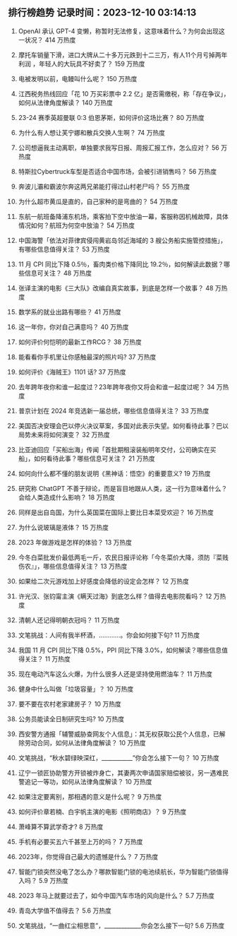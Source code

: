 
## 排行榜趋势 记录时间：2023-12-10 03:14:13
  
  1. OpenAI 承认 GPT-4 变懒，称暂时无法修复，这意味着什么？为何会出现这一状况？ 414 万热度
    
  2. 摩托车销量下滑，进口大牌从二十多万元跌到十二三万，有人11个月亏掉两年利润 ，年轻人的大玩具不好卖了？ 159 万热度
    
  3. 电被发明以前，电鳗叫什么呢？ 150 万热度
    
  4. 江西税务热线回应「花 10 万买彩票中 2.2 亿」是否需缴税，称「存在争议」，如何从法律角度解读？ 140 万热度
    
  5. 23-24 赛季英超曼联 0:3 伯恩茅斯，如何评价这场比赛？ 80 万热度
    
  6. 为什么有人想让芙宁娜和散兵交换人生啊？ 74 万热度
    
  7. 公司想逼我主动离职，单独要求我写日报、周报汇报工作，怎么应对？ 56 万热度
    
  8. 特斯拉Cybertruck车型是否适合中国市场，会被引进销售吗？ 56 万热度
    
  9. 奔波儿灞​和霸波尔奔这两兄弟能打得过山村老尸​吗？ 55 万热度
    
  10. 为什么超市黄瓜是直的，自己家种的是弯曲的？ 54 万热度
    
  11. 东航一航班备降浦东机场，乘客拍下空中放油一幕，客服称因机械故障，具体情况如何？航班为何空中放油？ 54 万热度
    
  12. 中国海警「依法对菲律宾侵闯黄岩岛邻近海域的 3 艘公务船实施管控措施」，有哪些信息值得关注？ 53 万热度
    
  13. 11 月 CPI 同比下降 0.5％，畜肉类价格下降同比 19.2％，如何解读此数据？哪些信息可关注？ 48 万热度
    
  14. 张译主演的电影《三大队》改编自真实故事，到底是怎样一个故事？ 48 万热度
    
  15. 数学系的就业出路有哪些？ 41 万热度
    
  16. 这一年你，你对自己满意吗？ 40 万热度
    
  17. 如何评价何恺明的最新工作RCG？ 38 万热度
    
  18. 能看看你手机里让你感触最深的照片吗? 37 万热度
    
  19. 如何评价《海贼王》1101 话? 37 万热度
    
  20. 去年跨年夜你和谁一起度过？23年跨年夜你又将会和谁一起度过呢？ 34 万热度
    
  21. 普京计划在 2024 年竞选新一届总统，哪些信息值得关注？ 33 万热度
    
  22. 美国否决安理会巴以停火决议草案，多国对此表示失望。如何看待此事？巴以局势未来将如何演变？ 32 万热度
    
  23. 比亚迪回应「买船出海」传闻「首批期租滚装船明年交付，公司确实在买船」，如何看待此事？哪些信息可关注？ 21 万热度
    
  24. 如何向什么都不懂的朋友说明《黑神话：悟空》的重要意义? 19 万热度
    
  25. 研究称 ChatGPT 不善于辩论，而是盲目地跟从人类，这一行为意味着什么？会给人类造成什么影响？ 18 万热度
    
  26. 同样是出自岛国，为什么英国菜在国际上要比日本菜受欢迎？ 16 万热度
    
  27. 为什么说玻璃是液体？ 15 万热度
    
  28. 2023 年做游戏是怎样的体验？ 13 万热度
    
  29. 今冬白菜批发价最低两毛一斤，农民日报评论称「今冬菜价大降，须防『菜贱伤农』」，哪些信息值得关注？ 13 万热度
    
  30. 如果给二次元游戏加上好感度会降低的设定会怎样？ 12 万热度
    
  31. 许光汉、张钧甯主演《瞒天过海》到底怎么样？值得去电影院看吗？ 12 万热度
    
  32. 清朝人还记得明朝衣冠吗？ 11 万热度
    
  33. 文笔挑战：人间有我半杯酒，…………。你会如何接下句? 11 万热度
    
  34. 我国 11 月 CPI 同比下降 0.5%，PPI 同比下降 3.0%，如何解读？哪些信息值得关注？ 11 万热度
    
  35. 现在电动汽车这么火爆，为什么很多人还是坚持使用燃油车？ 11 万热度
    
  36. 健身中什么叫做「垃圾容量」？ 10 万热度
    
  37. 要不要在农村老家建房子？ 10 万热度
    
  38. 公务员能读全日制研究生吗? 10 万热度
    
  39. 西安警方通报「辅警威胁查网友个人信息」：其无权获取公民个人信息，已解除劳动合同，如何从法律角度解读？ 10 万热度
    
  40. 文笔挑战，“秋水碧绿映深红，___________”你会怎么接下一句？ 10 万热度
    
  41. 辽宁一锁匠协助警方开锁被炸身亡，其妻两次申请国家赔偿被驳，另一遇难民警追记一等功，如何从法律角度解读？ 10 万热度
    
  42. 如果注定要离别，那相遇的意义是什么呢？ 9 万热度
    
  43. 如何评价章若楠、白宇帆主演的电影《照明商店》？ 9 万热度
    
  44. 萧峰算不算武学奇才? 8 万热度
    
  45. 手机有必要买五六千甚至上万的吗？ 7 万热度
    
  46. 2023年，你觉得自己最大的遗憾是什么？ 7 万热度
    
  47. 智能门锁突然没电了怎么办？哪款智能门锁的电池续航长，华为智能门锁值得入吗？ 5.9 万热度
    
  48. 2023 年马上就要过去了，如今中国汽车市场的风向是什么？ 5.7 万热度
    
  49. 青岛大学值不值得去？ 5.6 万热度
    
  50. 文笔挑战，“一曲红尘相思意”，_____________你会怎么接下一句? 5.6 万热度
    